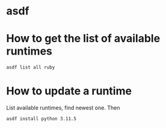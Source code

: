 # asdf

# How to get the list of available runtimes

`asdf list all ruby`

# How to update a runtime

List available runtimes, find newest one. Then

`asdf install python 3.11.5`
